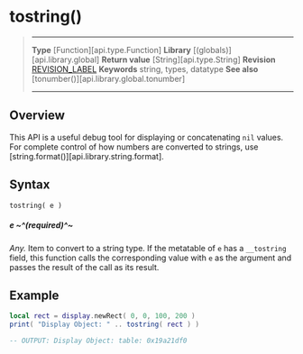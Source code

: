 # tostring()

> --------------------- ------------------------------------------------------------------------------------------
> __Type__              [Function][api.type.Function]
> __Library__           [(globals)][api.library.global]
> __Return value__      [String][api.type.String]
> __Revision__          [REVISION_LABEL](REVISION_URL)
> __Keywords__          string, types, datatype
> __See also__          [tonumber()][api.library.global.tonumber]
> --------------------- ------------------------------------------------------------------------------------------


## Overview

This API is a useful debug tool for displaying or concatenating `nil` values. For complete control of how numbers are converted to strings, use [string.format()][api.library.string.format].

## Syntax

	tostring( e )

##### e ~^(required)^~
_Any._ Item to convert to a string type. If the metatable of `e` has a `__tostring` field, this function calls the corresponding value with `e` as the argument and passes the result of the call as its result.


## Example

`````lua
local rect = display.newRect( 0, 0, 100, 200 )
print( "Display Object: " .. tostring( rect ) )

-- OUTPUT: Display Object: table: 0x19a21df0
`````